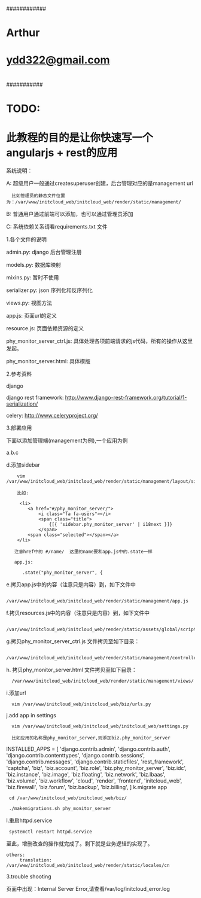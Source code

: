 ############
#
#  Arthur
#  ydd322@gmail.com
#
###########

# TODO:
#
# 此教程的目的是让你快速写一个angularjs + rest的应用


系统说明：


   A: 超级用户一般通过createsuperuser创建，后台管理对应的是management url

      比如管理员的静态文件位置为：/var/www/initcloud_web/initcloud_web/render/static/management/

   B: 普通用户通过前端可以添加，也可以通过管理员添加

   C: 系统依赖关系请看requirements.txt 文件



1.各个文件的说明

   admin.py: django  后台管理注册

   models.py: 数据库映射

   mixins.py: 暂时不使用

   serializer.py: json 序列化和反序列化

   views.py: 视图方法

   app.js: 页面url的定义

   resource.js: 页面依赖资源的定义

   phy_monitor_server_ctrl.js: 具体处理各项前端请求的js代码，所有的操作从这里发起。

   phy_monitor_server.html: 具体模版 

   

2.参考资料

   django
  
   django rest framework: http://www.django-rest-framework.org/tutorial/1-serialization/
   

   celery: http://www.celeryproject.org/


3.部署应用

   下面以添加管理端(management为例),一个应用为例


   a.b.c

  
   d.添加sidebar


        vim /var/www/initcloud_web/initcloud_web/render/static/management/layout/sidebar.html
   
        比如:

         <li>
            <a href="#/phy_monitor_server/">
                <i class="fa fa-users"></i>
                <span class="title">
                    {[{ 'sidebar.phy_monitor_server' | i18next }]}
                </span>
            <span class="selected"></span></a>
        </li>

       注意href中的 #/name/  这里的name要和app.js中的.state一样

       app.js:

          .state("phy_monitor_server", {

   e.拷贝app.js中的内容（注意只是内容）到，如下文件中

       /var/www/initcloud_web/initcloud_web/render/static/management/app.js


   
   f.拷贝resources.js中的内容（注意只是内容）到，如下文件中

       /var/www/initcloud_web/initcloud_web/render/static/assets/global/scripts/resources.js

   g.拷贝phy_monitor_server_ctrl.js 文件拷贝至如下目录：	

      /var/www/initcloud_web/initcloud_web/render/static/management/controllers/

   h. 拷贝phy_monitor_server.html 文件拷贝至如下目录：

      /var/www/initcloud_web/initcloud_web/render/static/management/views/


   i.添加url

      vim /var/www/initcloud_web/initcloud_web/biz/urls.py


   j.add app in settings

      vim /var/www/initcloud_web/initcloud_web/initcloud_web/settings.py

      比如应用的名称是phy_monitor_server,则添加biz.phy_monitor_server

INSTALLED_APPS = [
    'django.contrib.admin',
    'django.contrib.auth',
    'django.contrib.contenttypes',
    'django.contrib.sessions',
    'django.contrib.messages',
    'django.contrib.staticfiles',
    'rest_framework',
    'captcha',
    'biz',
    'biz.account',
    'biz.role',
    'biz.phy_monitor_server',
    'biz.idc',
    'biz.instance',
    'biz.image',
    'biz.floating',
    'biz.network',
    'biz.lbaas',
    'biz.volume',
    'biz.workflow',
    'cloud',
    'render',
    'frontend',
    'initcloud_web',
    'biz.firewall',
    'biz.forum',
    'biz.backup',
    'biz.billing',
]
   k.migrate app


     cd /var/www/initcloud_web/initcloud_web/biz/

     ./makemigrations.sh phy_monitor_server 

   l.重启httpd.service


     systemctl restart httpd.service



   至此，增删改查的操作就完成了。剩下就是业务逻辑的实现了。


    others:
         translation: /var/www/initcloud_web/initcloud_web/render/static/locales/cn   

3.trouble shooting


   页面中出现：Internal Server Error,请查看/var/log/initcloud_error.log




